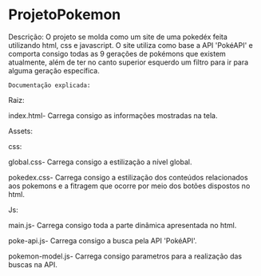 # ProjetoPokemon

Descrição:
O projeto se molda como um site de uma pokedéx feita utilizando html, css e javascript. O site utiliza como base a API 'PokéAPI' e comporta consigo todas as 9 gerações de pokémons que existem atualmente, além de ter no canto superior esquerdo um filtro para ir para alguma geração específica.

    Documentação explicada:

Raiz:

index.html- Carrega consigo as informações mostradas na tela.

Assets:

css:

global.css- Carrega consigo a estilização a nível global.

pokedex.css- Carrega consigo a estilização dos conteúdos relacionados aos pokemons e a fitragem que ocorre por meio dos botões dispostos no html.

Js:

main.js- Carrega consigo toda a parte dinâmica apresentada no html.

poke-api.js- Carrega consigo a busca pela API 'PokéAPI'.

pokemon-model.js- Carrega consigo parametros para a realização das buscas na API.




